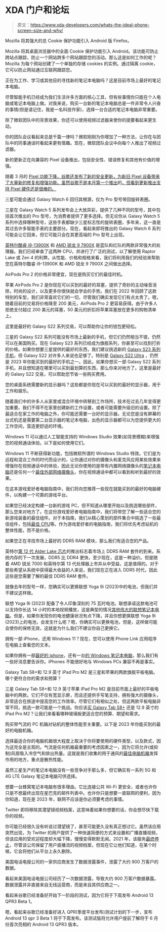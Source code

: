 # XDA 门户和论坛

> 原文：<https://www.xda-developers.com/whats-the-ideal-phone-screen-size-and-why/>

[](/mozilla-firefox-android-tcp-update/)

Mozilla 将其强大的总 Cookie 保护功能引入 Android 版 Firefox。

Mozilla 将其桌面浏览器中的全面 Cookie 保护功能引入 Android。该功能可防止跨站点跟踪，防止一个网站跨多个网站跟踪您的活动。那么这是如何工作的呢？Mozilla 为每个网站创建了一个单独的存储 cookies 的实例。通过隔离 cookie，它可以防止网站通过互联网跟踪您。

[](/best-laptops/)

正在为工作、学习或其他目的寻找新的笔记本电脑吗？这是目前市场上最好的笔记本电脑。

尽管智能手机已经成为我们生活许多方面的核心工具，但有些事情你只能在个人电脑或笔记本电脑上做。对我来说，购买一台新的笔记本电脑总是一件非常令人兴奋的事情(但是请记住，我是一名科技作家)，选择一台合适的笔记本电脑非常重要。

[](/microsoft-teams-video-filters-roling-out/)

除了微软团队中的背景效果，你还可以使用视频过滤器来使你的提要看起来更生动。

你的团队会议看起来总是千篇一律吗？微软刚刚为你增加了一种方法，让你在与团队中的同事通话时看起来更有情趣。现在，微软团队会议中向每个人推出了视频过滤器。

[](/pixel-phone-march-2023-security-update/)

新的更新正在向兼容的 Pixel 设备推出，包括安全性、错误修复和其他有价值的增强。

随着 3 月的 [Pixel 功能下降，谷歌还发布了新的安全更新，为新旧 Pixel 设备带来了大量新的修复和增强功能。虽然谷歌不是本月第一个推出](https://www.xda-developers.com/google-pixel-feature-drop-march-release/)的[，但看到更新推出支持 Pixel 硬件还是很棒的。](https://www.xda-developers.com/samsung-galaxy-s23-s22-s21-s20-march-2023-security-patch-update/)

[](/samsung-galaxy-watch-6-pro-rotating-bezel/)

三星可能会通过 Galaxy Watch 6 回归其根源，仅为 Pro 型号带回旋转表圈。

三星在 Galaxy Watch 5 系列发布会上大放异彩，提供了几种不同的型号，其中包括首次推出的 Pro 型号，为消费者提供了更多选择。但无论你从 Galaxy Watch 5 系列中选择哪种型号，这些手表都缺少三星标志性的旋转表圈，多年来，这一直是其过去许多智能手表的主要部分。现在，看起来即将推出的 Galaxy Watch 6 系列可能会让它回来，但它可能只会在其更高端的 Pro 型号上出现。

[](/intel-core-i9-13900k-vs-amd-ryzen-7900x/)

[英特尔酷睿 i9-13900K](https://www.xda-developers.com/intel-core-i9-13900k-review/) 和 [AMD 锐龙 9 7900X](https://www.xda-developers.com/amd-ryzen-7900x-7950x-review/) 是蓝队和红队的两款非常强大的处理器。我们已经审查了这两种 CPU，并进行了广泛的测试，以了解使用 Raptor Lake 或 Zen 4 的利弊。从性能、价格和规格来看，我们将利用我们的经验来帮助您在英特尔酷睿 i9-13900K 和 AMD 锐龙 9 7900X 之间做出选择。

[](/apple-airpods-pro-2-march-2023-deal/)

AirPods Pro 2 的价格非常便宜，现在是购买它们的最佳时机。

苹果 AirPods Pro 2 是你现在可以买到的最好的耳塞，提供了奇妙的主动噪音消除，时尚的设计，以及更多你很快就会学会的手势。我们在 2022 年回顾了这款特别的车型，我们非常喜欢它们的一切，尽管我们确实发现它们有点太贵了。嗯，随着目前的交易将价格降至 200 美元，AirPods Pro 2 更容易获得。由于许多人拒绝支付超过 200 美元的耳塞，50 美元的折扣将苹果耳塞放在更多的购物清单上。

[](/best-samsung-galaxy-s22-deals/)

这里是最好的 Galaxy S22 系列交易，可以帮助你让你的钱包更轻松。

三星的 Galaxy S22 系列可能没有市场上最新的手机，但它们仍然相当不错，仍然可以在美国购买。现在 Galaxy S23 系列已经成为旗舰系列，你甚至可以找到打折的价格。如果你想要三星提供的最好的东西，我们建议挑选新的 [Galaxy S23 系列手机](https://www.xda-developers.com/samsung-galaxy-s23-vs-s23-plus-vs-s23-ultra/)，但 Galaxy S22 对许多人来说也足够了。特别是 [Galaxy S22 Ultra](http://www.xda-developers.com/samsung-galaxy-s22-ultra-review/) ，仍然是 2023 年你能买到的最好的手机之一。因此，如果你想买一部 Galaxy S22 系列手机，并且想知道在哪里可以买到最划算的东西，那么你来对地方了。这里是最好的 Galaxy S22 交易，可以帮助您节省一些购买费用。

[](/best-monitors/)

您的桌面系统需要新的显示器吗？这些都是你现在可以买到的最好的显示器，用于工作和娱乐。

随着我们中的许多人从家里或混合环境中转移到工作场所，技术在过去几年变得更加重要。我们不得不在家里创建新的工作设置，或者可能需要升级旧的设置。除了最适合在家工作的电脑之外，你可能还需要一台好的显示器。无论您是没有屏幕的台式机还是需要第二台显示器的笔记本电脑，出色的显示器都可以为您提供更大的工作空间，营造更舒适的环境。

[](/how-use-windows-studio-effects/)

Windows 11 可以通过人工智能支持的 Windows Studio 效果(如背景模糊)来增强您的视频通话体验。以下是如何使用它们。

Windows 11 不断获得新功能，包括微软所谓的 Windows Studio 特效。它们是为远程和混合工作的时代而设计的，让你通过对你的摄像头和麦克风应用某些效果来增强你在视频通话中的体验，因此无论你使用的是带有内置网络摄像头的[笔记本电脑](https://www.xda-developers.com/best-laptops-1080p-webcam/)还是任何一个[最佳外部网络摄像头](https://www.xda-developers.com/best-webcams/)，你在视频通话中都可以看到和听到最好的效果。

[](/premium-gaming-pc-guide/)

在这本游戏爱好者电脑指南中，我们将向您推荐一些现在就能买到的最好的电脑硬件，以构建一个可靠的游戏平台。

如果您已经决定构建一台新的游戏 PC，但不知道从哪里开始以及挑选哪些部件，那么您来对地方了。在这份游戏爱好者电脑指南中，我们将带您了解一些适合您的新游戏装备的最佳组件。对于本指南，我们从精心策划的部件集合中挑选了一些最佳组件，包括[最佳 CPU](https://www.xda-developers.com/best-cpus/)等。作为游戏爱好者的电脑指南，我们将优先考虑钻机的整体性能，而不是价格。

[](/best-ddr5-ram/)

如果您正在寻找市场上最好的 DDR5 RAM 模块，那么我们有适合您的产品。

英特尔[第 12 代 Alder Lake 芯片](https://www.xda-developers.com/intel-12th-gen-alder-lake/)的推出标志着市场上 DDR5 RAM 套件的到来。系统内存的下一次发展，DDR5 比 DDR4 更快，至少现在，这是一种溢价。但是随着 AMD 锐龙 7000 和英特尔第 13 代处理器上市并从中受益，这是值得的。对于那些希望从系统中获得最大收益的人来说，我们现在正在进入 DDR5 时代，因此这些是您需要了解的最佳 DDR5 RAM 套件。

[](/can-replace-battery-lenovo-yoga-9i-2023/)

就像去年的型号一样，您确实可以更换联想 Yoga 9i (2023)中的电池，但我们并不建议这样做。

联想 Yoga 9i (2023) 配备了令人印象深刻的 75 瓦时电池。联想承诺这款电池可以支持你长达 14 小时的本地视频播放，这是典型的情况[其他伟大的联想笔记本电脑](https://www.xda-developers.com/best-lenovo-laptops/)。但是，如果你发现你的电池健康状况有点下降，并且你想更换联想 Yoga 9i (2023)上的电池，会发生什么呢？嗯，你确实可以更换电池，但是，这样做可能会使你的保修无效，这就是为什么我们不建议你自己更换它。

[](/how-use-phone-link-with-iphone/)

拥有一部 iPhone，还用 Windows 11？现在，您可以使用 Phone Link 应用程序在电脑上查看您的文本。

如果你拥有一部[最好的 iphone](https://www.xda-developers.com/best-iphone/)，还有一台[的 Windows 笔记本电脑](https://www.xda-developers.com/best-laptops/)，那么我们有一些好消息要告诉你。iPhones 不能很好地与 Windows PCs 兼容不再是事实。

[](/samsung-galaxy-tab-s8-plus-vs-apple-ipad-pro/)

Galaxy Tab S8+和 12.9 英寸 iPad Pro M2 是三星和苹果的两款旗舰平板电脑。哪个更符合你的需求和预算？

三星 Galaxy Tab S8+和 12.9 英寸苹果 iPad Pro M2 是目前市面上最好的平板电脑中的两款。它们不仅有宽显示屏，而且还提供手写笔支持，拥有强大的摄像头，非常适合在旅途中提高您的工作效率。尽管它们有相似之处，但这两款平板电脑非常不同，挑选一款可能是一个挑战。你应该[买 Galaxy Tab S8+](https://www.xda-developers.com/best-samsung-galaxy-tab-s8-deals/) 还是 12.9 英寸的 iPad Pro M2？让我们来看看哪种玻璃板更适合您的预算、期望和需求。

[](/best-pc-case-for-airflow/)

购买带气流的 PC 机箱对钻机的整体性能至关重要。以下是 2023 年你能买到的最好的电脑机箱。

选择最适合你的电脑机箱很大程度上取决于你将要使用的硬件类型，以及款式，因为这完全是主观的。气流是任何机箱最重要的考虑因素之一，因为它将允许(或抑制)风扇吸入冷空气和排出热量。这就是我们收集的用于通风的[最佳电脑机箱](http://www.xda-developers.com/best-pc-cases/)发挥作用的地方，重点是散热性能。

[](/which-samsung-galaxy-laptops-have-5g/)

虽然三星生产的笔记本电脑没有一些竞争对手那么多，但它确实有一系列 5G 和 4G LTE Galaxy 笔记本电脑可供选择。

想要一台蜂窝笔记本电脑有很多理由。它比连接公共 Wi-Fi 更安全，或者也许你只是不想最终出现在星巴克的邮件列表中。也许你只是想要一直联网的便利，因为你知道，现在是 2023 年，联网不应该是你必须要考虑的事情。

[](/twitters-removing-periscope-archive/)

Twitter 即将移除其潜望镜视频档案，这意味着如果你想要的话，你会想尽快下载你的视频。

你可能已经很久没有听说过潜望镜了，甚至可能更久没有真正想过它。虽然该应用突然出现，为 Twitter 的用户提供了一种快速简便的方式来设置和广播直播视频，但该应用的受欢迎程度却大幅下降，慢慢变得默默无闻。2021 年，该服务[最终停止](https://www.xda-developers.com/twitter-periscope-2021/)，尽管该公司保留了用户直播流的视频档案，但现在它让他们知道，在某个时候，它会将他们从平台上永久删除。

[](/att-9-million-data-breach/)

美国电话电报公司的一家供应商发生了数据泄露事件，泄露了大约 900 万客户的数据。

看起来美国电话电报公司经历了一次数据泄露，导致大约 900 万客户数据暴露。数据泄露并非直接来自无线运营商，而是来自其供应商之一。

[](/android-13-qpr3-beta-1-next-week/)

看起来谷歌已经准备好开始下一阶段的测试，因为它将于下周发布 Android 13 QPR3 Beta 1。

嗯，看起来谷歌已经准备好进入 QPR(季度平台发布)测试计划的下一步，宣布 Android 13 qpr 3 Beta 1 将于下周发布。该测试版将允许用户提前了解将于 6 月份首次亮相的 Android 13 QPR3 版本。